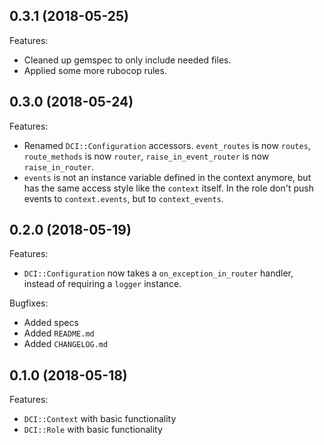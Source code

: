 ## 0.3.1 (2018-05-25)

Features:

  - Cleaned up gemspec to only include needed files.
  - Applied some more rubocop rules.

## 0.3.0 (2018-05-24)

Features:

  - Renamed `DCI::Configuration` accessors. `event_routes` is now `routes`, `route_methods` is now `router`, `raise_in_event_router` is now `raise_in_router`.
  - `events` is not an instance variable defined in the context anymore, but has the same access style like the `context` itself. In the role don't push events to `context.events`, but to `context_events`.

## 0.2.0 (2018-05-19)

Features:

  - `DCI::Configuration` now takes a `on_exception_in_router` handler, instead of requiring a `logger` instance.

Bugfixes:

  - Added specs
  - Added `README.md`
  - Added `CHANGELOG.md`

## 0.1.0 (2018-05-18)

Features:

  - `DCI::Context` with basic functionality
  - `DCI::Role` with basic functionality
